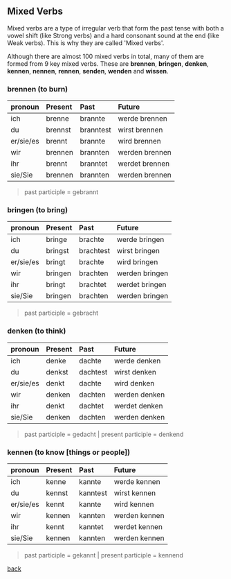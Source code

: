 ## Mixed Verbs

Mixed verbs are a type of irregular verb that form the past tense with both a vowel shift (like Strong verbs) and a hard consonant sound at the end (like Weak verbs). This is why they are called 'Mixed verbs'.

Although there are almost 100 mixed verbs in total, many of them are formed from 9 key mixed verbs. These are **brennen**, **bringen**, **denken**, **kennen**, **nennen**, **rennen**, **senden**, **wenden** and **wissen**.

### brennen (to burn)

| pronoun    | Present    | Past       | Future |
|:-----------|:-----------|:-----------|:--------|
| ich        | brenne     | brannte    | werde brennen  |
| du         | brennst    | branntest  | wirst brennen  |
| er/sie/es  | brennt     | brannte    | wird brennen   |
| wir        | brennen    | brannten   | werden brennen |
| ihr        | brennt     | branntet   | werdet brennen |
| sie/Sie    | brennen    | brannten   | werden brennen |

> past participle = gebrannt

### bringen (to bring)

| pronoun    | Present    | Past       | Future |
|:-----------|:-----------|:-----------|:--------|
| ich        | bringe     | brachte    | werde bringen  |
| du         | bringst    | brachtest  | wirst bringen  |
| er/sie/es  | bringt     | brachte    | wird bringen   |
| wir        | bringen    | brachten   | werden bringen |
| ihr        | bringt     | brachtet   | werdet bringen |
| sie/Sie    | bringen    | brachten   | werden bringen |

> past participle = gebracht

### denken (to think)

| pronoun    | Present    | Past       | Future |
|:-----------|:-----------|:-----------|:--------|
| ich        | denke     | dachte    | werde denken  |
| du         | denkst    | dachtest  | wirst denken  |
| er/sie/es  | denkt     | dachte    | wird denken   |
| wir        | denken    | dachten   | werden denken |
| ihr        | denkt     | dachtet   | werdet denken |
| sie/Sie    | denken    | dachten   | werden denken |

> past participle = gedacht | present participle = denkend

### kennen (to know [things or people])

| pronoun    | Present    | Past       | Future |
|:-----------|:-----------|:-----------|:--------|
| ich        | kenne     | kannte    | werde kennen  |
| du         | kennst    | kanntest  | wirst kennen  |
| er/sie/es  | kennt     | kannte    | wird kennen   |
| wir        | kennen    | kannten   | werden kennen |
| ihr        | kennt     | kanntet   | werdet kennen |
| sie/Sie    | kennen    | kannten   | werden kennen |

> past participle = gekannt | present participle = kennend



[back](./)
